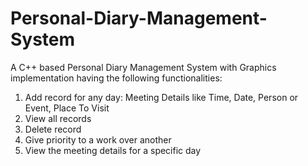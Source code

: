 # Personal-Diary-Management-System
A C++ based Personal Diary Management System with Graphics implementation having the following functionalities:

1. Add record for any day: Meeting Details like Time, Date, Person or Event, Place To Visit
2. View all records
3. Delete record
4. Give priority to a work over another
5. View the meeting details for a specific day
